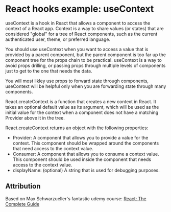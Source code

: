 # React hooks example: useContext

useContext is a hook in React that allows a component to access the context of a React app. Context is a way to share values (or states) that are considered "global" for a tree of React components, such as the current authenticated user, theme, or preferred language.

You should use useContext when you want to access a value that is provided by a parent component, but the parent component is too far up the component tree for the props chain to be practical. useContext is a way to avoid props drilling, or passing props through multiple levels of components just to get to the one that needs the data.

You will most likley use props to forward state through components, useContext will be helpful only when you are forwarding state through many components. 

React.createContext is a function that creates a new context in React. It takes an optional default value as its argument, which will be used as the initial value for the context when a component does not have a matching Provider above it in the tree.

React.createContext returns an object with the following properties:

* Provider: A component that allows you to provide a value for the context. This component should be wrapped around the components that need access to the context value.
* Consumer: A component that allows you to consume a context value. This component should be used inside the component that needs access to the context value.
* displayName: (optional) A string that is used for debugging purposes.


## Attribution

Based on Max Schwarzueller's fantastic udemy course: [React: The Complete Guide](https://www.udemy.com/course/react-the-complete-guide-incl-redux/)